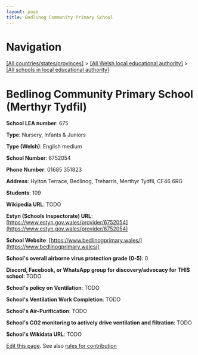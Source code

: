 ```yaml
---
layout: page
title: Bedlinog Community Primary School
---
```

# Navigation

[[All countries/states/provinces]](../../..) > [[All Welsh local educational authority]](../..) > [[All schools in local educational authority]](..)

# Bedlinog Community Primary School (Merthyr Tydfil)

**School LEA number**: 675

**Type**: Nursery, Infants & Juniors

**Type (Welsh)**: English medium

**School Number**: 6752054

**Phone Number**: 01685 351823

**Address**: Hylton Terrace, Bedlinog, Treharris, Merthyr Tydfil, CF46 6RG

**Students**: 109

**Wikipedia URL**: TODO

**Estyn (Schools Inspectorate) URL**: [https://www.estyn.gov.wales/provider/6752054](https://www.estyn.gov.wales/provider/6752054)

**School Website**: [https://www.bedlinogprimary.wales/](https://www.bedlinogprimary.wales/)

**School's overall airborne virus protection grade (0-5)**: 0

**Discord, Facebook, or WhatsApp group for discovery/advocacy for THIS school**: TODO

**School's policy on Ventilation**: TODO

**School's Ventilation Work Completion**: TODO

**School's Air-Purification**: TODO

**School's CO2 monitoring to actively drive ventilation and filtration**: TODO

**School's Wikidata URL**: TODO




[Edit this page](https://github.com/VentilationProject/Wales/edit/prif/./Merthyr_Tydfil/Bedlinog_Community_Primary_School.md). See also [rules for contribution](../../../contribution-rules/)